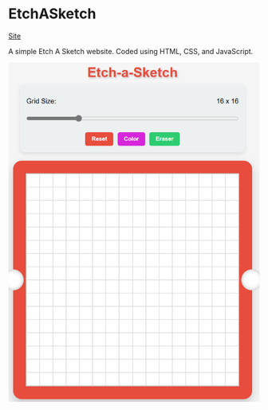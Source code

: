 # EtchASketch
<a href="https://darktronics.github.io/EtchASketch.github.io/">Site</a>
<p>A simple Etch A Sketch website. Coded using HTML, CSS, and JavaScript.</p>
<img src="images/etch.png">

